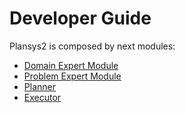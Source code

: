 # Developer Guide

Plansys2 is composed by next modules:

- [Domain Expert Module](../plansys2_domain_expert/README.md)
- [Problem Expert Module](../plansys2_problem_expert/README.md)
- [Planner](../plansys2_planner/README.md)
- [Executor](../plansys2_executor/README.md)